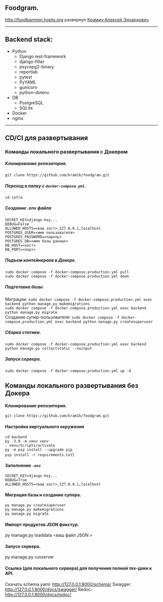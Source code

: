 ## Foodgram.

http://foodbammm.hopto.org развернул
 [Крамич Алексей Эдуардович ](https://github.com/kram1k)


---
## Backend stack:
- Python
	- Django rest-framework
	- django-filter
	- psycopg2-binary
	- reportlab
	- pytest
	- PyYAML
	- gunicorn
	- python-dotenv
- DB
	- PostgreSQL
	- SQLite
- Docker
- nginx


---
## CD/CI для развертывания

### Команды локального развертывания с Докером 
##### Клонирование репозитория.
`git clone https://github.com/kram1k/foodgram.git`
##### Переход в папку с `docker-compose.yml`.
`cd infra`
##### Создание .env файла
`SECRET_KEY=django-key...`\
`DEBUG=False`\
`ALLOWED_HOSTS=<ваш хост>,127.0.0.1,localhost`\
`POSTGRES_USER=<имя пользователя>`\
`POSTGRES_PASSWORD=<пароль>`\
`POSTGRES_DB=<имя базы данных>`\
`DB_HOST=<хост>`\
`DB_PORT=<порт>`
##### Подъем контейнераов в Докере.
`sudo docker compose -f docker-compose.production.yml pull`\
`sudo docker compose -f docker-compose.production.yml down`
##### Подготовка базы:
Миграции:
`sudo docker compose -f docker-compose.production.yml exec backend python manage.py makemigrations`\
`sudo docker compose -f docker-compose.production.yml exec backend python manage.py migrate`\
Создание супер-пользователя:
`sudo docker compose -f docker-compose.production.yml exec backend python manage.py createsuperuser`
##### Сборка статики.
`sudo docker compose -f docker-compose.production.yml exec backend python manage.py collectstatic --noinput`
##### Запуск сервера.

`sudo docker compose -f docker-compose.production.yml up -d`
## Команды локального развертывания без Докера

#### Клонирование репозитория.
`git clone https://github.com/kram1k/foodgram.git`
#### Настройка виртуального окружения
`cd backend`\
`py -3.9 -m venv venv`\
`. venv/Scripts/activate`\
`py -m pip install --upgrade pip`\
`pip install -r requirements.txt`\
#### Заполнение `.env`
`SECRET_KEY=django-key...`\
`DEBUG=True`\
`ALLOWED_HOSTS=<ваш хост>,127.0.0.1,localhost`

#### Миграция базы и создание супера.
`py manage.py createsuperuser`\
`py manage.py makemigrations`\
`py manage.py migrate`
#### Импорт продуктов JSON фикстур.
py manage.py loaddata <ваш файл JSON >  
#### Запуск сервера.
py manage.py runserver  

#### Ссылка (для локального сервера) для получения полной тех-доки к API.
Скачать schema.yaml: http://127.0.0.1:8000/schema/
Swagger:  http://127.0.0.1:8000/docs/swagger/
Redoc: http://127.0.0.1:8000/docs/redoc/